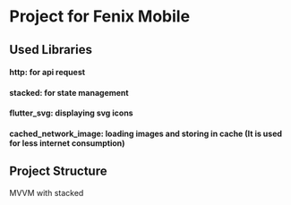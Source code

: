# Project for Fenix Mobile

## Used Libraries
#### http: for api request
#### stacked: for state management
#### flutter_svg: displaying svg icons
#### cached_network_image: loading images and storing in cache (It is used for less internet consumption)

## Project Structure
MVVM with stacked


